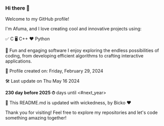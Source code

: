 ### Hi there 👋
Welcome to my GitHub profile!

I'm Afuma, and I love creating cool and innovative projects using:

✅ C
🖥️ C++
❤️ Python

🎉 Fun and engaging software
I enjoy exploring the endless possibilities of coding, from developing efficient algorithms to crafting interactive applications.

📅 Profile created on: Friday, February 29, 2024

🛠️ Last update on Thu May 16 2024

**230 day before 2025 ⏱** days until <#next_year>

🤖 This README.md is updated with wickedness, by Bicko ❤️

Thank you for visiting! Feel free to explore my repositories and let's code something amazing together!

